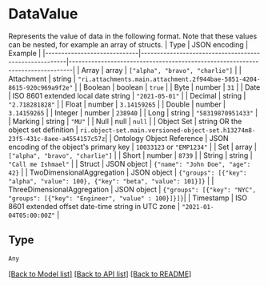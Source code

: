 # DataValue

Represents the value of data in the following format. Note that these values can be nested, for example an array of structs.
| Type                        | JSON encoding                                         | Example                                                                       |
|-----------------------------|-------------------------------------------------------|-------------------------------------------------------------------------------|
| Array                       | array                                                 | `["alpha", "bravo", "charlie"]`                                               |
| Attachment                  | string                                                | `"ri.attachments.main.attachment.2f944bae-5851-4204-8615-920c969a9f2e"`       |
| Boolean                     | boolean                                               | `true`                                                                        |
| Byte                        | number                                                | `31`                                                                          |
| Date                        | ISO 8601 extended local date string                   | `"2021-05-01"`                                                                |
| Decimal                     | string                                                | `"2.718281828"`                                                               |
| Float                       | number                                                | `3.14159265`                                                                  |
| Double                      | number                                                | `3.14159265`                                                                  |
| Integer                     | number                                                | `238940`                                                                      |
| Long                        | string                                                | `"58319870951433"`                                                            |
| Marking                     | string                                                | `"MU"`                                                                        |
| Null                        | null                                                  | `null`                                                                        |
| Object Set                  | string OR the object set definition                   | `ri.object-set.main.versioned-object-set.h13274m8-23f5-431c-8aee-a4554157c57z`|
| Ontology Object Reference   | JSON encoding of the object's primary key             | `10033123` or `"EMP1234"`                                                     |
| Set                         | array                                                 | `["alpha", "bravo", "charlie"]`                                               |
| Short                       | number                                                | `8739`                                                                        |
| String                      | string                                                | `"Call me Ishmael"`                                                           |
| Struct                      | JSON object                                           | `{"name": "John Doe", "age": 42}`                                             |
| TwoDimensionalAggregation   | JSON object                                           | `{"groups": [{"key": "alpha", "value": 100}, {"key": "beta", "value": 101}]}` |
| ThreeDimensionalAggregation | JSON object                                           | `{"groups": [{"key": "NYC", "groups": [{"key": "Engineer", "value" : 100}]}]}`|
| Timestamp                   | ISO 8601 extended offset date-time string in UTC zone | `"2021-01-04T05:00:00Z"`                                                      |


## Type
```python
Any
```


[[Back to Model list]](../../README.md#models-v2-link) [[Back to API list]](../../README.md#documentation-for-api-endpoints) [[Back to README]](../../README.md)
